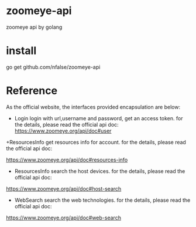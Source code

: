 # zoomeye-api
zoomeye api by golang

# install
go get github.com/nfalse/zoomeye-api
# Reference
As the official website, the interfaces provided encapsulation are below:

+ Login 
login with url,username and password, get an access token. for the details, please read the official api doc: https://www.zoomeye.org/api/doc#user

+ResourcesInfo
get resources info for account. for the details, please read the official api doc:

https://www.zoomeye.org/api/doc#resources-info

+ ResourcesInfo
search the host devices. for the details, please read the official api doc:

https://www.zoomeye.org/api/doc#host-search

+ WebSearch
search the web technologies. for the details, please read the official api doc:

https://www.zoomeye.org/api/doc#web-search
